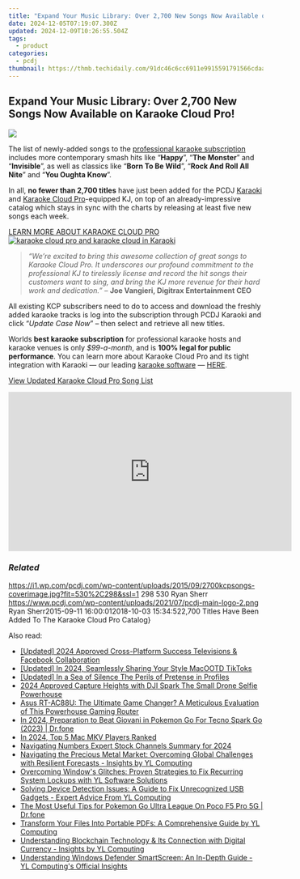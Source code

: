 ```yaml
---
title: "Expand Your Music Library: Over 2,700 New Songs Now Available on Karaoke Cloud Pro!"
date: 2024-12-05T07:19:07.300Z
updated: 2024-12-09T10:26:55.504Z
tags:
  - product
categories:
  - pcdj
thumbnail: https://thmb.techidaily.com/91dc46c6cc6911e9915591791566cdaadd16613fc33817ba0857c51273b662cd.JPG
---
```


## Expand Your Music Library: Over 2,700 New Songs Now Available on Karaoke Cloud Pro!

[![](https://i1.wp.com/pcdj.com/wp-content/uploads/2015/09/2700kcpsongs-coverimage.jpg?resize=530%2C298&ssl=1)](https://i1.wp.com/pcdj.com/wp-content/uploads/2015/09/2700kcpsongs-coverimage.jpg?fit=530%2C298&ssl=1 "2700kcpsongs-coverimage")

The list of newly-added songs to the [professional karaoke subscription](https://tools.techidaily.com/pcdj/products/) includes more contemporary smash hits like “**Happy**”, “**The Monster**” and “**Invisible**”, as well as classics like “**Born To Be Wild**”, “**Rock And Roll All Nite**” and “**You Oughta Know**”.

In all, **no fewer than 2,700 titles** have just been added for the PCDJ [Karaoki](https://tools.techidaily.com/pcdj/products/) and [Karaoke Cloud Pro](https://tools.techidaily.com/pcdj/products/)\-equipped KJ, on top of an already-impressive catalog which stays in sync with the charts by releasing at least five new songs each week.

[LEARN MORE ABOUT KARAOKE CLOUD PRO ![karaoke cloud pro and karaoke cloud in Karaoki](https://i0.wp.com/pcdj.com/wp-content/uploads/2014/06/kc-kcp-karaoki-1.png?fit=300%2C242&ssl=1 "karaoke cloud pro and karaoke cloud in Karaoki")](https://tools.techidaily.com/pcdj/products/)

> _“We’re excited to bring this awesome collection of great songs to Karaoke Cloud Pro. It underscores our profound commitment to the professional KJ to tirelessly license and record the hit songs their customers want to sing, and bring the KJ more revenue for their hard work and dedication.”_ – **Joe Vangieri, Digitrax Entertainment CEO**

All existing KCP subscribers need to do to access and download the freshly added karaoke tracks is log into the subscription through PCDJ Karaoki and click “_Update Case Now_” – then select and retrieve all new titles.

Worlds **best karaoke subscription** for professional karaoke hosts and karaoke venues is only _$99-a-month_, and is **100% legal for public performance**. You can learn more about Karaoke Cloud Pro and its tight integration with Karaoki — our leading [karaoke software](https://tools.techidaily.com/pcdj/products/) — [HERE](https://tools.techidaily.com/pcdj/products/).

[View Updated Karaoke Cloud Pro Song List](https://tools.techidaily.com/pcdj/products/)

<!-- affiliate ads begin -->
<iframe width="560" height="315" src="https://www.youtube.com/embed/epKTCSREjhI?si=Ez_hObK1FZrmEE7f" title="YouTube video player" frameborder="0" allow="accelerometer; autoplay; clipboard-write; encrypted-media; gyroscope; picture-in-picture; web-share" referrerpolicy="strict-origin-when-cross-origin" allowfullscreen></iframe>
<!-- affiliate ads end -->

### _Related_

https://i1.wp.com/pcdj.com/wp-content/uploads/2015/09/2700kcpsongs-coverimage.jpg?fit=530%2C298&ssl=1 298 530 Ryan Sherr https://www.pcdj.com/wp-content/uploads/2021/07/pcdj-main-logo-2.png Ryan Sherr2015-09-11 16:00:012018-10-03 15:34:522,700 Titles Have Been Added To The Karaoke Cloud Pro Catalog}

<ins class="adsbygoogle"
     style="display:block"
     data-ad-format="autorelaxed"
     data-ad-client="ca-pub-7571918770474297"
     data-ad-slot="1223367746"></ins>

<ins class="adsbygoogle"
     style="display:block"
     data-ad-client="ca-pub-7571918770474297"
     data-ad-slot="8358498916"
     data-ad-format="auto"
     data-full-width-responsive="true"></ins>

<span class="atpl-alsoreadstyle">Also read:</span>
<div><ul>
<li><a href="https://facebook-clips.techidaily.com/updated-2024-approved-cross-platform-success-televisions-and-facebook-collaboration/"><u>[Updated] 2024 Approved Cross-Platform Success Televisions & Facebook Collaboration</u></a></li>
<li><a href="https://tiktok-video-recordings.techidaily.com/updated-in-2024-seamlessly-sharing-your-style-macootd-tiktoks/"><u>[Updated] In 2024, Seamlessly Sharing Your Style MacOOTD TikToks</u></a></li>
<li><a href="https://instagram-video-recordings.techidaily.com/updated-in-a-sea-of-silence-the-perils-of-pretense-in-profiles/"><u>[Updated] In a Sea of Silence The Perils of Pretense in Profiles</u></a></li>
<li><a href="https://extra-tips.techidaily.com/2024-approved-capture-heights-with-dji-spark-the-small-drone-selfie-powerhouse/"><u>2024 Approved Capture Heights with DJI Spark The Small Drone Selfie Powerhouse</u></a></li>
<li><a href="https://buynow-info.techidaily.com/asus-rt-ac88u-the-ultimate-game-changer-a-meticulous-evaluation-of-this-powerhouse-gaming-router/"><u>Asus RT-AC88U: The Ultimate Game Changer? A Meticulous Evaluation of This Powerhouse Gaming Router</u></a></li>
<li><a href="https://android-pokemon-go.techidaily.com/in-2024-preparation-to-beat-giovani-in-pokemon-go-for-tecno-spark-go-2023-drfone-by-drfone-virtual-android/"><u>In 2024, Preparation to Beat Giovani in Pokemon Go For Tecno Spark Go (2023) | Dr.fone</u></a></li>
<li><a href="https://fox-friendly.techidaily.com/in-2024-top-5-mac-mkv-players-ranked/"><u>In 2024, Top 5 Mac MKV Players Ranked</u></a></li>
<li><a href="https://youtube-data.techidaily.com/ating-numbers-expert-stock-channels-summary-for-2024/"><u>Navigating Numbers Expert Stock Channels Summary for 2024</u></a></li>
<li><a href="https://discover-amazing.techidaily.com/navigating-the-precious-metal-market-overcoming-global-challenges-with-resilient-forecasts-insights-by-yl-computing/"><u>Navigating the Precious Metal Market: Overcoming Global Challenges with Resilient Forecasts - Insights by YL Computing</u></a></li>
<li><a href="https://discover-amazing.techidaily.com/overcoming-windows-glitches-proven-strategies-to-fix-recurring-system-lockups-with-yl-software-solutions/"><u>Overcoming Window's Glitches: Proven Strategies to Fix Recurring System Lockups with YL Software Solutions</u></a></li>
<li><a href="https://discover-amazing.techidaily.com/solving-device-detection-issues-a-guide-to-fix-unrecognized-usb-gadgets-expert-advice-from-yl-computing/"><u>Solving Device Detection Issues: A Guide to Fix Unrecognized USB Gadgets - Expert Advice From YL Computing</u></a></li>
<li><a href="https://pokemon-go-android.techidaily.com/the-most-useful-tips-for-pokemon-go-ultra-league-on-poco-f5-pro-5g-drfone-by-drfone-virtual-android/"><u>The Most Useful Tips for Pokemon Go Ultra League On Poco F5 Pro 5G | Dr.fone</u></a></li>
<li><a href="https://discover-amazing.techidaily.com/transform-your-files-into-portable-pdfs-a-comprehensive-guide-by-yl-computing/"><u>Transform Your Files Into Portable PDFs: A Comprehensive Guide by YL Computing</u></a></li>
<li><a href="https://discover-amazing.techidaily.com/understanding-blockchain-technology-and-its-connection-with-digital-currency-insights-by-yl-computing/"><u>Understanding Blockchain Technology & Its Connection with Digital Currency - Insights by YL Computing</u></a></li>
<li><a href="https://discover-amazing.techidaily.com/understanding-windows-defender-smartscreen-an-in-depth-guide-yl-computings-official-insights/"><u>Understanding Windows Defender SmartScreen: An In-Depth Guide - YL Computing's Official Insights</u></a></li>
</ul></div>

